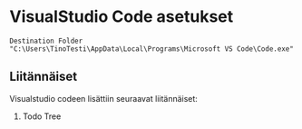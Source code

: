 # VisualStudio Code asetukset
 ```
Destination Folder
"C:\Users\TinoTesti\AppData\Local\Programs\Microsoft VS Code\Code.exe"
``` 


## Liitännäiset
Visualstudio codeen lisättiin seuraavat liitännäiset:
1. Todo Tree
